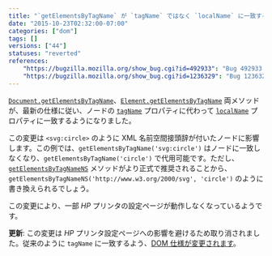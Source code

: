 ```yaml
---
title: "`getElementsByTagName` が `tagName` ではなく `localName` に一致するようになりました"
date: "2015-10-23T02:32:00-07:00"
categories: ["dom"]
tags: []
versions: ["44"]
statuses: "reverted"
references:
    "https://bugzilla.mozilla.org/show_bug.cgi?id=492933": "Bug 492933 - getElementsByTagName should match on localName not tagName (for interop)"
    "https://bugzilla.mozilla.org/show_bug.cgi?id=1236329": "Bug 1236329 - Error on HP Deskjet 2540 printer configuration page"
---
```

[`Document.getElementsByTagName`](https://developer.mozilla.org/ja/docs/Web/API/document/getElementsByTagName)、[`Element.getElementsByTagName`](https://developer.mozilla.org/ja/docs/Web/API/Element/getElementsByTagName) 両メソッドが、最新の仕様に従い、ノードの [`tagName`](https://developer.mozilla.org/ja/docs/Web/API/Element/tagName) プロパティに代わって [`localName`](https://developer.mozilla.org/ja/docs/Web/API/Node/localName) プロパティに一致するようになりました。

この変更は `<svg:circle>` のように XML 名前空間接頭辞が付いたノードに影響します。この例では、`getElementsByTagName('svg:circle')` はノードに一致しなくなり、`getElementsByTagName('circle')` で代用可能です。ただし、[`getElementsByTagNameNS`](https://developer.mozilla.org/ja/docs/Web/API/Document/getElementsByTagNameNS) メソッドがより正式で推奨されることから、`getElementsByTagNameNS('http://www.w3.org/2000/svg', 'circle')` のように書き換えられるでしょう。

この変更により、一部 *HP* プリンタの設定ページが動作しなくなっているようです。

**更新**: この変更は *HP* プリンタ設定ページへの影響を避けるため取り消されました。従来のように `tagName` に一致するよう、[DOM 仕様が変更されます](https://github.com/whatwg/dom/issues/143)。
